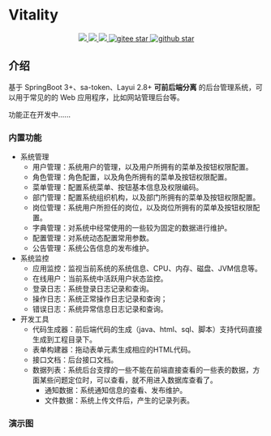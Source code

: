 # Vitality
<p align="center">	
	<a target="_blank" href="https://search.maven.org/search?q=g:%22com.github.mengweijin%22%20AND%20a:%22vitality-parent%22">
		<img src="https://img.shields.io/maven-central/v/com.github.mengweijin/vitality-parent" />
	</a>
	<a target="_blank" href="https://github.com/mengweijin/quickboot/blob/master/LICENSE">
		<img src="https://img.shields.io/badge/license-Apache2.0-blue.svg" />
	</a>
	<a target="_blank" href="https://www.oracle.com/technetwork/java/javase/downloads/index.html">
		<img src="https://img.shields.io/badge/JDK-17-green.svg" />
	</a>
	<a target="_blank" href="https://gitee.com/mengweijin/vitality/stargazers">
		<img src="https://gitee.com/mengweijin/vitality/badge/star.svg?theme=dark" alt='gitee star'/>
	</a>
	<a target="_blank" href='https://github.com/mengweijin/vitality'>
		<img src="https://img.shields.io/github/stars/mengweijin/vitality.svg?style=social" alt="github star"/>
	</a>
</p>

## 介绍
基于 SpringBoot 3+、sa-token、Layui 2.8+ **可前后端分离** 的后台管理系统，可以用于常见的的 Web 应用程序，比如网站管理后台等。

功能正在开发中......

### 内置功能
- 系统管理
  - 用户管理：系统用户的管理，以及用户所拥有的菜单及按钮权限配置。
  - 角色管理：角色配置，以及角色所拥有的菜单及按钮权限配置。
  - 菜单管理：配置系统菜单、按钮基本信息及权限编码。
  - 部门管理：配置系统组织机构，以及部门所拥有的菜单及按钮权限配置。
  - 岗位管理：系统用户所担任的岗位，以及岗位所拥有的菜单及按钮权限配置。
  - 字典管理：对系统中经常使用的一些较为固定的数据进行维护。
  - 配置管理：对系统动态配置常用参数。
  - 公告管理：系统公告信息的发布维护。
- 系统监控 
  - 应用监控：监视当前系统的系统信息、CPU、内存、磁盘、JVM信息等。
  - 在线用户：当前系统中活跃用户状态监控。
  - 登录日志：系统登录日志记录和查询。
  - 操作日志：系统正常操作日志记录和查询；
  - 错误日志：系统异常信息日志记录和查询。
- 开发工具
  - 代码生成器：前后端代码的生成（java、html、sql、脚本）支持代码直接生成到工程目录下。
  - 表单构建器：拖动表单元素生成相应的HTML代码。
  - 接口文档：后台接口文档。
  - 数据列表：系统后台支撑的一些不能在前端直接查看的一些表的数据，方面某些问题定位时，可以查看，就不用进入数据库查看了。
    - 通知数据：系统通知信息的查看、发布维护。
    - 文件数据：系统上传文件后，产生的记录列表。

### 演示图
